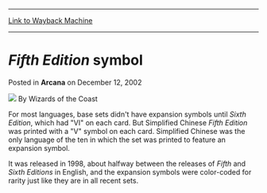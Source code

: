 
---
[Link to Wayback Machine](https://web.archive.org/web/20211204110814/https://magic.wizards.com/en/articles/archive/arcana/fifth-edition-symbol-2002-12-12)

[_metadata_:author]:- "Wizards of the Coast"
[_metadata_:description]:- "For most languages, base sets didn't have expansion symbols until Sixth Edition, which had `VI` on each card. But Simplified Chinese Fifth Edition was printed with a `V` symbol on each card. Simplified Chinese was the only language of the ten in which the set was printed to feature an expansion symbol. It was released in 1998, about halfway between the releases of Fifth and"
[_metadata_:generator]:- "Drupal 7 (http://drupal.org)"
[_metadata_:node]:- "604916"
[_metadata_:publish_date]:- "2002-12-12"
[_metadata_:source]:- "div-main-content"
[_metadata_:title]:- "Fifth Edition symbol"
[_metadata_:wayback_capture_timestamp]:- "2021-12-04 11:08:14"
[_metadata_:wayback_raw_url]:- "https://web.archive.org/web/20211204110814id_/https://magic.wizards.com/en/articles/archive/arcana/fifth-edition-symbol-2002-12-12"
[_metadata_:wayback_url]:- "https://magic.wizards.com/en/articles/archive/arcana/fifth-edition-symbol-2002-12-12"
---


*Fifth Edition* symbol
======================



 Posted in **Arcana**
 on December 12, 2002 






![](https://media.magic.wizards.com/styles/auth_small/public/images/person/wizards_author.jpg)
By Wizards of the Coast











For most languages, base sets didn't have expansion symbols until *Sixth Edition*, which had "VI" on each card. But Simplified Chinese *Fifth Edition* was printed with a "V" symbol on each card. Simplified Chinese was the only language of the ten in which the set was printed to feature an expansion symbol.


It was released in 1998, about halfway between the releases of *Fifth* and *Sixth Editions* in English, and the expansion symbols were color-coded for rarity just like they are in all recent sets.








